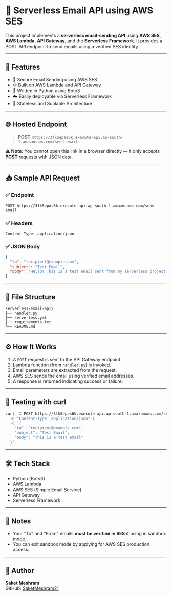 # 📧 Serverless Email API using AWS SES

This project implements a **serverless email-sending API** using **AWS SES**, **AWS Lambda**, **API Gateway**, and the **Serverless Framework**. It provides a POST API endpoint to send emails using a verified SES identity.

---

## 🚀 Features

- 🔐 Secure Email Sending using AWS SES
- ⚙️ Built on AWS Lambda and API Gateway
- 🐍 Written in Python using Boto3
- ☁️ Easily deployable via Serverless Framework
- 🔁 Stateless and Scalable Architecture

---

## 🌐 Hosted Endpoint

> **POST** `https://3fk5epas6k.execute-api.ap-south-1.amazonaws.com/send-email`

⚠️ **Note:** You cannot open this link in a browser directly — it only accepts **POST** requests with JSON data.

---

## 📥 Sample API Request

### ✅ Endpoint

```
POST https://3fk5epas6k.execute-api.ap-south-1.amazonaws.com/send-email
```

### ✅ Headers

```
Content-Type: application/json
```

### ✅ JSON Body

```json
{
  "to": "recipient@example.com",
  "subject": "Test Email",
  "body": "Hello! This is a test email sent from my serverless project."
}
```

---

## 🧾 File Structure

```
serverless-email-api/
├── handler.py
├── serverless.yml
├── requirements.txt
└── README.md
```

---

## ⚙️ How It Works

1. A `POST` request is sent to the API Gateway endpoint.
2. Lambda function (from `handler.py`) is invoked.
3. Email parameters are extracted from the request.
4. AWS SES sends the email using verified email addresses.
5. A response is returned indicating success or failure.

---

## 🧪 Testing with curl

```bash
curl -X POST https://3fk5epas6k.execute-api.ap-south-1.amazonaws.com/send-email \
  -H "Content-Type: application/json" \
  -d '{
    "to": "recipient@example.com",
    "subject": "Test Email",
    "body": "This is a test email"
  }'
```

---

## 🛠 Tech Stack

- Python (Boto3)
- AWS Lambda
- AWS SES (Simple Email Service)
- API Gateway
- Serverless Framework

---

## 📌 Notes

- Your "To" and "From" emails **must be verified in SES** if using in sandbox mode.
- You can exit sandbox mode by applying for AWS SES production access.

---

## 📎 Author

**Saket Meshram**  
GitHub: [SaketMeshram21](https://github.com/SaketMeshram21)